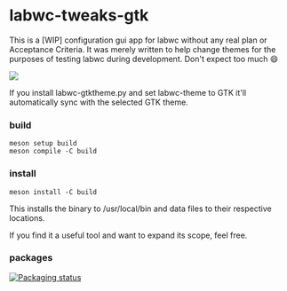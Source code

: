 # labwc-tweaks-gtk

This is a [WIP] configuration gui app for labwc without any real plan or
Acceptance Criteria. It was merely written to help change themes for the
purposes of testing labwc during development. Don't expect too much :smile:

<img src="https://github-production-user-asset-6210df.s3.amazonaws.com/1019119/294060534-84ef3747-f336-444e-9e2c-9a417ebe67e5.png" />

If you install labwc-gtktheme.py and set labwc-theme to GTK it'll
automatically sync with the selected GTK theme.

### build

```
meson setup build
meson compile -C build
```

### install

```
meson install -C build
```

This installs the binary to /usr/local/bin and data files to their respective locations.

If you find it a useful tool and want to expand its scope, feel free.

### packages

[![Packaging status](https://repology.org/badge/vertical-allrepos/labwc-tweaks.svg)](https://repology.org/project/labwc-tweaks/versions)
